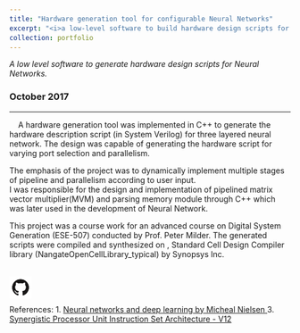 ```yaml
---
title: "Hardware generation tool for configurable Neural Networks"
excerpt: "<i>a low-level software to build hardware design scripts for a neural network</i><br/><img width ='500' src='/images/neural-network.png'><br/><br/>`Neural Networks` `C++` `System Verilog`"
collection: portfolio
---
```


<i>A low level software to generate hardware design scripts for Neural Networks.</i>
### October 2017
---
&nbsp;
&nbsp;
A hardware generation tool was implemented in C++ to generate the hardware description script (in System Verilog) for three layered neural network. The design was capable of generating the hardware script for varying port selection and parallelism.  

The emphasis of the project was to dynamically implement multiple stages of pipeline and parallelism according to user input.
<br/>
I was responsible for the design and implementation of pipelined matrix vector multiplier(MVM) and parsing memory module through C++ which was later used in the development of Neural Network.  

This project was a course work for an advanced course on Digital System Generation (ESE-507) conducted by Prof. Peter Milder. The generated scripts were compiled and synthesized on , Standard Cell Design Compiler library (NangateOpenCellLibrary_typical) by Synopsys Inc.

<br/>  
<span><a href='https://github.com/Karthik4293/Hardware_generation_tool_for_Neural_Networks' target='_blank'><img style='float: left;' width = '40' src='/images/git.png'></a></span>
<br/>
<br/>
<br/> 
References:  
1. <span style="color:blue"><a href='http://neuralnetworksanddeeplearning.com/' target='_blank'> Neural networks and deep learning by Micheal Nielsen </a></span> 
3. <span style="color:blue"><a href='https://www.karthik4293.me/files/SPU_ISA_v12' target='_blank'>Synergistic Processor Unit Instruction Set Architecture - V12 </a></span>
